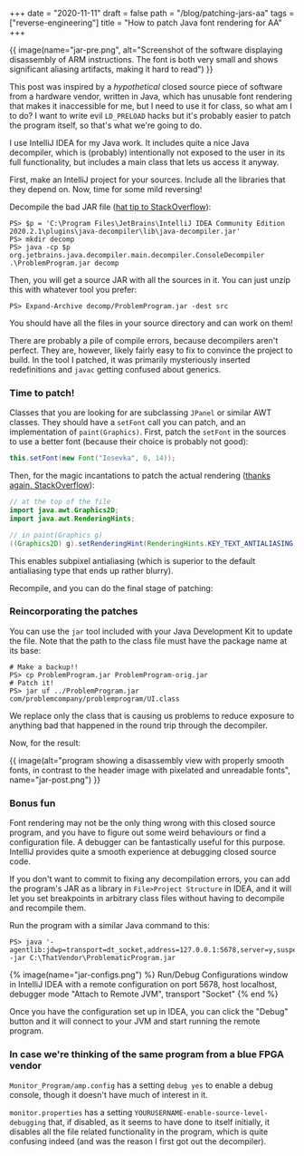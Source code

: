 +++
date = "2020-11-11"
draft = false
path = "/blog/patching-jars-aa"
tags = ["reverse-engineering"]
title = "How to patch Java font rendering for AA"
+++

{{ image(name="jar-pre.png", alt="Screenshot of the software displaying disassembly of ARM instructions. The font is both very small and shows significant aliasing artifacts, making it hard to read") }}

This post was inspired by a *hypothetical* closed source piece of software from
a hardware vendor, written in Java, which has unusable font rendering that
makes it inaccessible for me, but I need to use it for class, so what am I to
do? I want to write evil `LD_PRELOAD` hacks but it's probably easier to patch
the program itself, so that's what we're going to do.

I use IntelliJ IDEA for my Java work. It includes quite a nice Java decompiler,
which is (probably) intentionally not exposed to the user in its full
functionality, but includes a main class that lets us access it anyway.

First, make an IntelliJ project for your sources. Include all the libraries
that they depend on. Now, time for some mild reversing!

Decompile the bad JAR file ([hat tip to
StackOverflow](https://stackoverflow.com/q/28389006)):

```
PS> $p = 'C:\Program Files\JetBrains\IntelliJ IDEA Community Edition 2020.2.1\plugins\java-decompiler\lib\java-decompiler.jar'
PS> mkdir decomp
PS> java -cp $p org.jetbrains.java.decompiler.main.decompiler.ConsoleDecompiler .\ProblemProgram.jar decomp
```

Then, you will get a source JAR with all the sources in it. You can just unzip
this with whatever tool you prefer:

```
PS> Expand-Archive decomp/ProblemProgram.jar -dest src
```

You should have all the files in your source directory and can work on them!

There are probably a pile of compile errors, because decompilers aren't
perfect. They are, however, likely fairly easy to fix to convince the project
to build. In the tool I patched, it was primarily mysteriously inserted
redefinitions and `javac` getting confused about generics.

### Time to patch!

Classes that you are looking for are subclassing `JPanel` or similar AWT
classes. They should have a `setFont` call you can patch, and an implementation
of `paint(Graphics)`. First, patch the `setFont` in the sources to use a better
font (because their choice is probably not good):

```java
this.setFont(new Font("Iosevka", 0, 14));
```

Then, for the magic incantations to patch the actual rendering ([thanks again,
StackOverflow](https://stackoverflow.com/a/31537742)):

```java
// at the top of the file
import java.awt.Graphics2D;
import java.awt.RenderingHints;

// in paint(Graphics g)
((Graphics2D) g).setRenderingHint(RenderingHints.KEY_TEXT_ANTIALIASING, RenderingHints.VALUE_TEXT_ANTIALIAS_LCD_HRGB);
```

This enables subpixel antialiasing (which is superior to the default
antialiasing type that ends up rather blurry).

Recompile, and you can do the final stage of patching:

### Reincorporating the patches

You can use the `jar` tool included with your Java Development Kit to update
the file. Note that the path to the class file must have the package name at
its base:

```
# Make a backup!!
PS> cp ProblemProgram.jar ProblemProgram-orig.jar
# Patch it!
PS> jar uf ../ProblemProgram.jar com/problemcompany/problemprogram/UI.class
```

We replace only the class that is causing us problems to reduce exposure to
anything bad that happened in the round trip through the decompiler.

Now, for the result:

{{ image(alt="program showing a disassembly view with properly smooth fonts, in contrast to
the header image with pixelated and unreadable fonts", name="jar-post.png") }}

### Bonus fun

Font rendering may not be the only thing wrong with this closed source program,
and you have to figure out some weird behaviours or find a configuration file.
A debugger can be fantastically useful for this purpose. IntelliJ provides
quite a smooth experience at debugging closed source code.

If you don't want to commit to fixing any decompilation errors, you can add the
program's JAR as a library in `File>Project Structure` in IDEA, and it will let
you set breakpoints in arbitrary class files without having to decompile and
recompile them.

Run the program with a similar Java command to this:

```
PS> java '-agentlib:jdwp=transport=dt_socket,address=127.0.0.1:5678,server=y,suspend=y' -jar C:\ThatVendor\ProblematicProgram.jar
```

{% image(name="jar-configs.png") %}
Run/Debug Configurations window in IntelliJ IDEA with a remote configuration on port 5678, host localhost, debugger mode "Attach to Remote JVM", transport "Socket"
{% end %}

Once you have the configuration set up in IDEA, you can click the "Debug"
button and it will connect to your JVM and start running the remote program.

### In case we're thinking of the same program from a blue FPGA vendor

`Monitor_Program/amp.config` has a setting `debug yes` to enable a debug
console, though it doesn't have much of interest in it.

`monitor.properties` has a setting `YOURUSERNAME-enable-source-level-debugging`
that, if disabled, as it seems to have done to itself initially, it disables
all the file related functionality in the program, which is quite confusing
indeed (and was the reason I first got out the decompiler).

